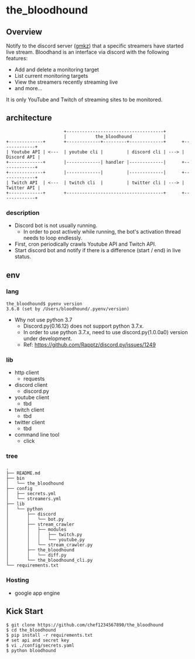 # the_bloodhound
## Overview
Notify to the discord server ([gmkz](https://discord.gg/4eMqfu)) that a specific streamers have started live stream.
Bloodhand is an interface via discord with the following features:
- Add and delete a monitoring target
- List current monitoring targets
- View the streamers recently streaming live
- and more...

It is only YouTube and Twitch of streaming sites to be monitored.

## architecture
```
                      +-------------------------------------+
                      |           the_bloodhound            |
+-------------+       +-------------+---------+-------------+      +-------------+
| Youtube API | <---  | youtube cli |         | discord cli | ---> | Discord API |
+-------------+       |-------------| handler |-------------|      +-------------+
+-------------+       |-------------|         |-------------|      +-------------+
| Twitch API  | <---  | twitch cli  |         | twitter cli | ---> | Twitter API |
+-------------+       +-------------------------------------+      +-------------+
```
### description
- Discord bot is not usually running.
    - In order to post actively while running, the bot's activation thread needs to loop endlessly.
- First, cron periodically crawls Youtube API and Twitch API.
- Start discord bot and notify if there is a difference (start / end) in live status.

## env
### lang
```
the_bloodhound$ pyenv version
3.6.8 (set by /Users/bloodhound/.pyenv/version)
```
- Why not use python 3.7
    - Discord.py(0.16.12) does not support python 3.7.x.
    - In order to use python 3.7.x, need to use discord.py(1.0.0a0) version under development.
    - Ref: https://github.com/Rapptz/discord.py/issues/1249

### lib
- http client
    - requests
- discord client
    - discord.py
- youtube client
    - tbd
- twitch client
    - tbd
- twitter client
    - tbd
- command line tool
    - click

### tree
```
.
├── README.md
├── bin
│   └── the_bloodhound
├── config
│   ├── secrets.yml
│   └── streamers.yml
├── lib
│   └── python
│       ├── discord
│       │   └── bot.py
│       ├── stream_crawler
│       │   ├── modules
│       │   │   ├── twitch.py
│       │   │   └── youtube.py
│       │   └── stream_crawler.py
│       ├── the_bloodhound
│       │   └── diff.py
│       └── the_bloodhound_cli.py
└── requirements.txt
```

### Hosting
- google app engine

## Kick Start
```
$ git clone https://github.com/chef1234567890/the_bloodhound
$ cd the_bloodhound
$ pip install -r requirements.txt
# set api and secret key
$ vi ./config/secrets.yaml
$ python bloodhound
```